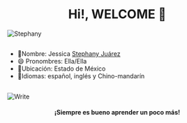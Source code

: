 <h1 align="center"> Hi!, WELCOME 👋</h1>  

![Stephany](https://github.com/StephanyGJ14/StephanyGJ14/assets/140433905/36bab737-62cd-4dbb-8636-d4df5fc6cc27)

## 

* 👤Nombre: Jessica [Stephany Juárez](https://bespoke-lolly-24beca.netlify.app/)
* 😄 Pronombres: Ella/Ella
* 📍Ubicación: Estado de México
* 📣Idiomas: español, inglés y Chino-mandarín
##

![Write](https://i.pinimg.com/originals/d8/5d/45/d85d4581632bcf7f14a4bab4914f5d1e.gif)
<h4 align="center"> ¡Siempre es bueno aprender un poco más!</h4> 

<!--
**StephanyGJ14/StephanyGJ14** is a ✨ _special_ ✨ repository because its `README.md` (this file) appears on your GitHub profile.

Here are some ideas to get you started:

- 🔭 I’m currently working on ...
- 🌱 I’m currently learning ...
- 👯 I’m looking to collaborate on ...
- 🤔 I’m looking for help with ...
- 💬 Ask me about ...
- 📫 How to reach me: ...
- 😄 Pronouns: ...
- ⚡ Fun fact: ...
-->

